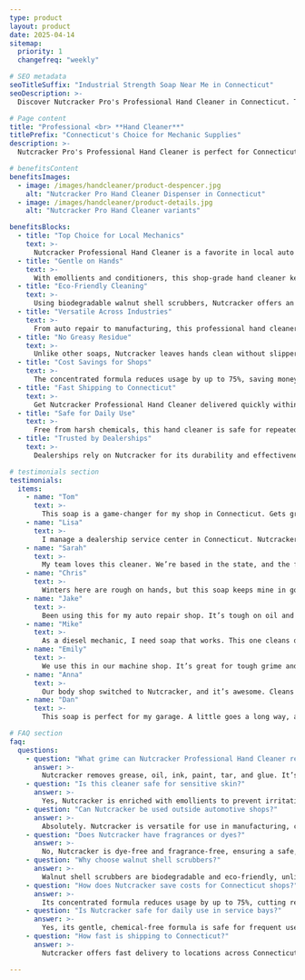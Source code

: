 ```yaml
---
type: product
layout: product
date: 2025-04-14
sitemap:
  priority: 1
  changefreq: "weekly"

# SEO metadata
seoTitleSuffix: "Industrial Strength Soap Near Me in Connecticut"
seoDescription: >-
  Discover Nutcracker Pro's Professional Hand Cleaner in Connecticut. Tough on grease, gentle on hands. Ideal for auto shops, mechanics, and dealerships. Fast shipping and bulk orders available.

# Page content
title: "Professional <br> **Hand Cleaner**"
titlePrefix: "Connecticut's Choice for Mechanic Supplies"
description: >-
  Nutcracker Pro's Professional Hand Cleaner is perfect for Connecticut auto shops. This non-solvent soap tackles grease and grime while conditioning hands. Bulk orders with fast shipping for mechanics and dealerships.

# benefitsContent
benefitsImages:
  - image: /images/handcleaner/product-despencer.jpg
    alt: "Nutcracker Pro Hand Cleaner Dispenser in Connecticut"
  - image: /images/handcleaner/product-details.jpg
    alt: "Nutcracker Pro Hand Cleaner variants"

benefitsBlocks:
  - title: "Top Choice for Local Mechanics"
    text: >-
      Nutcracker Professional Hand Cleaner is a favorite in local auto shops. Its heavy-duty formula removes grease and oil, making it ideal for mechanics and service centers in busy dealerships.
  - title: "Gentle on Hands"
    text: >-
      With emollients and conditioners, this shop-grade hand cleaner keeps hands moisturized even with frequent use. Perfect for technicians who need reliable cleaning without skin irritation.
  - title: "Eco-Friendly Cleaning"
    text: >-
      Using biodegradable walnut shell scrubbers, Nutcracker offers an eco-friendly solution for modern workshops. It cleans tough grime without harming the environment, ideal for sustainable operations.
  - title: "Versatile Across Industries"
    text: >-
      From auto repair to manufacturing, this professional hand cleaner handles oil, ink, and more. It’s trusted for its versatility and high-performance cleaning power.
  - title: "No Greasy Residue"
    text: >-
      Unlike other soaps, Nutcracker leaves hands clean without slipperiness. Mechanics can get back to work quickly, boosting efficiency in fast-paced service bays.
  - title: "Cost Savings for Shops"
    text: >-
      The concentrated formula reduces usage by up to 75%, saving money for service departments. Bulk orders ensure your operation stays stocked with this economical cleaner.
  - title: "Fast Shipping to Connecticut"
    text: >-
      Get Nutcracker Professional Hand Cleaner delivered quickly within the state. Reliable supply chains keep your service center running smoothly without delays.
  - title: "Safe for Daily Use"
    text: >-
      Free from harsh chemicals, this hand cleaner is safe for repeated use. It’s a go-to for mechanics needing professional-grade soap that protects skin health.
  - title: "Trusted by Dealerships"
    text: >-
      Dealerships rely on Nutcracker for its durability and effectiveness. Keep your service bays stocked with this high-performance cleaner for daily maintenance.

# testimonials section
testimonials:
  items:
    - name: "Tom"
      text: >-
        This soap is a game-changer for my shop in Connecticut. Gets grease off quick and doesn’t dry my hands. Best cleaner we’ve used in years.
    - name: "Lisa"
      text: >-
        I manage a dealership service center in Connecticut. Nutcracker soap is reliable, and the bulk orders save us money. Hands stay clean and soft.
    - name: "Sarah"
      text: >-
        My team loves this cleaner. We’re based in the state, and the fast shipping keeps us stocked. No greasy feel, just clean hands ready to work.
    - name: "Chris"
      text: >-
        Winters here are rough on hands, but this soap keeps mine in good shape. Cleans paint and grease fast. Highly recommend for any mechanic.
    - name: "Jake"
      text: >-
        Been using this for my auto repair shop. It’s tough on oil and grime but gentle on my skin. Worth every penny for daily use.
    - name: "Mike"
      text: >-
        As a diesel mechanic, I need soap that works. This one cleans deep without scrubbing hard. Doesn’t hurt my hands either.
    - name: "Emily"
      text: >-
        We use this in our machine shop. It’s great for tough grime and smells clean. Gentle enough for all-day use without issues.
    - name: "Anna"
      text: >-
        Our body shop switched to Nutcracker, and it’s awesome. Cleans everything without leaving a residue. Great for our busy crew.
    - name: "Dan"
      text: >-
        This soap is perfect for my garage. A little goes a long way, and it tackles dirt and oil like nothing else. Good stuff.

# FAQ section
faq:
  questions:
    - question: "What grime can Nutcracker Professional Hand Cleaner remove?"
      answer: >-
        Nutcracker removes grease, oil, ink, paint, tar, and glue. It’s perfect for local auto shops and industrial workshops needing heavy-duty cleaning power for daily tasks.
    - question: "Is this cleaner safe for sensitive skin?"
      answer: >-
        Yes, Nutcracker is enriched with emollients to prevent irritation. It’s ideal for mechanics who wash hands often, keeping skin healthy and moisturized.
    - question: "Can Nutcracker be used outside automotive shops?"
      answer: >-
        Absolutely. Nutcracker is versatile for use in manufacturing, construction, and body shops. Its shop-grade formula tackles tough contaminants across industries.
    - question: "Does Nutcracker have fragrances or dyes?"
      answer: >-
        No, Nutcracker is dye-free and fragrance-free, ensuring a safe, natural clean. It’s a top choice for service centers prioritizing technician safety.
    - question: "Why choose walnut shell scrubbers?"
      answer: >-
        Walnut shell scrubbers are biodegradable and eco-friendly, unlike synthetic abrasives. They’re gentle yet effective, making Nutcracker ideal for sustainability-focused businesses.
    - question: "How does Nutcracker save costs for Connecticut shops?"
      answer: >-
        Its concentrated formula reduces usage by up to 75%, cutting restocking needs. Fast shipping across the state ensures auto shops and dealerships stay cost-efficient.
    - question: "Is Nutcracker safe for daily use in service bays?"
      answer: >-
        Yes, its gentle, chemical-free formula is safe for frequent use. Mechanics across industries trust it for clean, healthy hands without dryness or irritation.
    - question: "How fast is shipping to Connecticut?"
      answer: >-
        Nutcracker offers fast delivery to locations across Connecticut, helping you stay stocked with professional-grade hand cleaner at all times.

---
```

